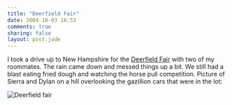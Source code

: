 ```yaml
---
title: "Deerfield Fair"
date: 2004-10-03 16:53
comments: true
sharing: false
layout: post.jade
---
```

I took a drive up to New Hampshire for the [Deerfield Fair][1] with two of my roommates. The rain came down and messed things up a bit. We still had a blast eating fried dough and watching the horse pull competition. Picture of Sierra and Dylan on a hill overlooking the gazillion cars that were in the lot:

<div class="figure">
  <img src="/media/posts/deerfield-fair/deerfield.jpg" alt="Deerfield fair" title="deerfield-fair" />
</div>

[1]: http://www.deerfieldfair.com/
